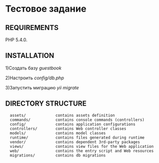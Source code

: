 Тестовое задание
================================

REQUIREMENTS
------------

PHP 5.4.0.


INSTALLATION
------------

1)Создать базу *guestbook*

2)Настроить *config/db.php*

3)Запустить миграцию *yii migrate*



DIRECTORY STRUCTURE
-------------------

      assets/             contains assets definition
      commands/           contains console commands (controllers)
      config/             contains application configurations
      controllers/        contains Web controller classes
      models/             contains model classes
      runtime/            contains files generated during runtime           
      vendor/             contains dependent 3rd-party packages
      views/              contains view files for the Web application
      web/                contains the entry script and Web resources
      migrations/         contains db migrations

